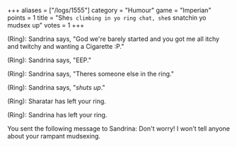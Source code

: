 +++
aliases = ["/logs/1555"]
category = "Humour"
game = "Imperian"
points = 1
title = "She`s climbing in yo ring chat, she`s snatchin yo mudsex up"
votes = 1
+++

(Ring): Sandrina says, \"God we\'re barely started and you got me all itchy and twitchy and wanting a Cigarette :P.\"
 
(Ring): Sandrina says, \"EEP.\"  

(Ring): Sandrina says, \"Theres someone else in the ring.\" 

(Ring): Sandrina says, \"*shuts up*.\"

(Ring): Sharatar has left your ring. 

(Ring): Sandrina has left your ring.

You sent the following message to Sandrina: Don\'t worry! I won\'t tell anyone about your rampant mudsexing.